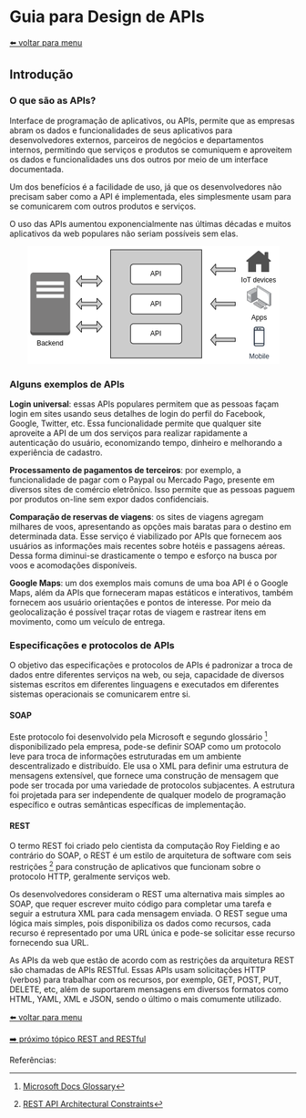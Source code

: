 # Guia para Design de APIs

[⬅️ voltar para menu](index.md)

## Introdução


### O que são as APIs?

Interface de programação de aplicativos, ou APIs, permite que as empresas abram os dados e funcionalidades de seus aplicativos para desenvolvedores externos, parceiros de negócios e departamentos internos, permitindo que serviços e produtos se comuniquem e aproveitem os dados e funcionalidades uns dos outros por meio de um interface documentada.

Um dos benefícios é a facilidade de uso, já que os desenvolvedores não precisam saber como a API é implementada, eles simplesmente usam para se comunicarem com outros produtos e serviços.

O uso das APIs aumentou exponencialmente nas últimas décadas e muitos aplicativos da web populares não seriam possíveis sem elas.

<p align="center">
  <img src="images/api-diagram.png">
</p>

### Alguns exemplos de APIs

**Login universal**: essas APIs populares permitem que as pessoas façam login em sites usando seus detalhes de login do perfil do Facebook, Google, Twitter, etc. Essa funcionalidade permite que qualquer site aproveite a API de um dos serviços para realizar rapidamente a autenticação do usuário, economizando tempo, dinheiro e melhorando a experiência de cadastro. 

**Processamento de pagamentos de terceiros**: por exemplo, a funcionalidade de pagar com o Paypal ou Mercado Pago, presente em diversos sites de comércio eletrônico. Isso permite que as pessoas paguem por produtos on-line sem expor dados confidenciais.

**Comparação de reservas de viagens**: os sites de viagens agregam milhares de voos, apresentando as opções mais baratas para o destino em determinada data. Esse serviço é viabilizado por APIs que fornecem aos usuários as informações mais recentes sobre hotéis e passagens aéreas. Dessa forma diminui-se drasticamente o tempo e esforço na busca por voos e acomodações disponíveis.

**Google Maps**: um dos exemplos mais comuns de uma boa API é o Google Maps, além da APIs que forneceram mapas estáticos e interativos, também fornecem aos usuário orientações e pontos de interesse. Por meio da geolocalização é possível traçar rotas de viagem e rastrear itens em movimento, como um veículo de entrega.


### Especificações e protocolos de APIs

O objetivo das especificações e protocolos de APIs é padronizar a troca de dados entre diferentes serviços na web, ou seja, capacidade de diversos sistemas escritos em diferentes linguagens e executados em diferentes sistemas operacionais se comunicarem entre si.

#### SOAP

Este protocolo foi desenvolvido pela Microsoft e segundo glossário [^1] disponibilizado pela empresa, pode-se definir SOAP como um protocolo leve para troca de informações estruturadas em um ambiente descentralizado e distribuído. Ele usa o XML para definir uma estrutura de mensagens extensível, que fornece uma construção de mensagem que pode ser trocada por uma variedade de protocolos subjacentes. A estrutura foi projetada para ser independente de qualquer modelo de programação específico e outras semânticas específicas de implementação.

#### REST

O termo REST foi criado pelo cientista da computação Roy Fielding e ao contrário do SOAP, o REST é um estilo de arquitetura de software com seis restrições [^2] para construção de aplicativos que funcionam sobre o protocolo HTTP, geralmente serviços web.

Os desenvolvedores consideram o REST uma alternativa mais simples ao SOAP, que requer escrever muito código para completar uma tarefa e seguir a estrutura XML para cada mensagem enviada. O REST segue uma lógica mais simples, pois disponibiliza os dados como recursos, cada recurso é representado por uma URL única e pode-se solicitar esse recurso fornecendo sua URL.

As APIs da web que estão de acordo com as restrições da arquitetura REST são chamadas de APIs RESTful. Essas APIs usam solicitações HTTP (verbos) para trabalhar com os recursos, por exemplo, GET, POST, PUT, DELETE, etc, além de suportarem mensagens em diversos formatos como HTML, YAML, XML e JSON, sendo o último o mais comumente utilizado.

[⬅️ voltar para menu](index.md)

[➡️ próximo tópico REST and RESTful]()

Referências:

[^1]: [Microsoft Docs Glossary](https://docs.microsoft.com/en-us/openspecs/windows_protocols/ms-wusp/5daaa9d9-26aa-42fc-a431-c011166dc58f)
[^2]: [REST API Architectural Constraints](https://www.geeksforgeeks.org/rest-api-architectural-constraints/)


